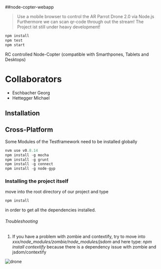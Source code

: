 ##node-copter-webapp

>Use a mobile browser to control the AR Parrot Drone 2.0 via Node.js
>Furthermore we can scan qr-code through out the stream!
>The Project ist still under heavy development!

```javascript
npm install
npm test
npm start
```
RC controlled Node-Copter (compatible with Smarthpones, Tablets and Desktops)

Collaborators
======
- Eschbacher Georg
- Hettegger Michael

Installation
--------

## Cross-Platform

Some Modules of the Testframework need to be installed globally
```javascript
nvm use v0.8.14
npm install -g mocha
npm install -g grunt
npm install -g connect
npm install -g node-gyp
```
### Installing the project itself

move into the root directory of our project and type

```javascript
npm install
```
in order to get all the dependencies installed.

###### Troubleshooting
1. If you have a problem with zombie and contextify, try to move into
*xxx/node_modules/zombie/node_modules/jsdom*
and here type:
*npm install contextify*
because there is a dependency issue with zombie and jsdom/contextify


![drone](http://multimediatechnology.at/~fhs33718/upload/Foto.png)



